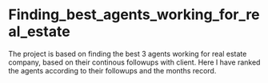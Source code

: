 # Finding_best_agents_working_for_real_estate
The project is based on finding the best 3 agents working for real estate company, based on their continous followups with client. Here I have ranked the agents according to their followups and the months record.
